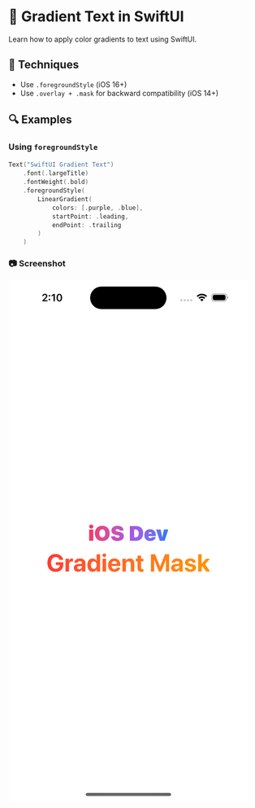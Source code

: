 # 🎨 Gradient Text in SwiftUI

Learn how to apply color gradients to text using SwiftUI.

## 📌 Techniques

- Use `.foregroundStyle` (iOS 16+)
- Use `.overlay + .mask` for backward compatibility (iOS 14+)

## 🔍 Examples

### Using `foregroundStyle`
```swift
Text("SwiftUI Gradient Text")
    .font(.largeTitle)
    .fontWeight(.bold)
    .foregroundStyle(
        LinearGradient(
            colors: [.purple, .blue],
            startPoint: .leading,
            endPoint: .trailing
        )
    )
```

### 📷 Screenshot

![Gradient Example](./gradient_text_example.png)
